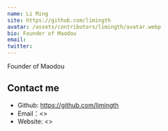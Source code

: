 ```yaml
---
name: Li Ming
site: https://github.com/limingth
avatar: /assets/contributors/limingth/avatar.webp
bio: Founder of Maodou
email:
twitter:
---
```


Founder of Maodou

## Contact me

- Github: <https://github.com/limingth>
- Email：<>
- Website: <>
